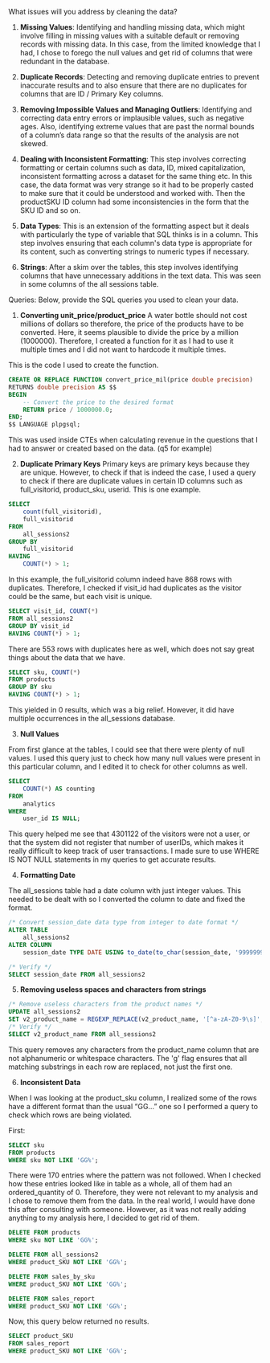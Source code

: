 What issues will you address by cleaning the data?

1. **Missing Values**: Identifying and handling missing data, which might involve filling in missing values with a suitable default or removing records with missing data. In this case, from the limited knowledge that I had, I chose to forego the null values and get rid of columns that were redundant in the database. 

2. **Duplicate Records**: Detecting and removing duplicate entries to prevent inaccurate results and to also ensure that there are no duplicates for columns that are ID / Primary Key columns. 

3. **Removing Impossible Values and Managing Outliers**: Identifying and correcting data entry errors or implausible values, such as negative ages. Also, identifying extreme values that are past the normal bounds of a column’s data range so that the results of the analysis are not skewed. 

4. **Dealing with Inconsistent Formatting**: This step involves correcting formatting or certain columns such as data, ID, mixed capitalization, inconsistent formatting across a dataset for the same thing etc. In this case, the data format was very strange so it had to be properly casted to make sure that it could be understood and worked with. Then the productSKU ID column had some inconsistencies in the form that the SKU ID and so on.

5. **Data Types**: This is an extension of the formatting aspect but it deals with particularly the type of variable that SQL thinks is in a column. This step involves ensuring that each column's data type is appropriate for its content, such as converting strings to numeric types if necessary. 

6. **Strings**: After a skim over the tables, this step involves identifying columns that have unnecessary additions in the text data. This was seen in some columns of the all sessions table. 


Queries:
Below, provide the SQL queries you used to clean your data.

1. **Converting unit_price/product_price**
A water bottle should not cost millions of dollars so therefore, the price of the products have to be converted. Here, it seems plausible to divide the price by a million (1000000). Therefore, I created a function for it as I had to use it multiple times and I did not want to hardcode it multiple times. 

This is the code I used to create the function.
```sql
CREATE OR REPLACE FUNCTION convert_price_mil(price double precision)
RETURNS double precision AS $$
BEGIN
    -- Convert the price to the desired format
    RETURN price / 1000000.0;
END;
$$ LANGUAGE plpgsql;

```
This was used inside CTEs when calculating revenue in the questions that I had to answer or created based on the data. (q5 for example) 

2. **Duplicate Primary Keys**
Primary keys are primary keys because they are unique. However, to check if that is indeed the case, I used a query to check if there are duplicate values in certain ID columns such as full_visitorid, product_sku, userid. 
This is one example.

```sql
SELECT
    count(full_visitorid),
    full_visitorid
FROM
    all_sessions2
GROUP BY
    full_visitorid
HAVING
    COUNT(*) > 1;
```

In this example, the full_visitorid column indeed have 868 rows with duplicates. Therefore, I checked if visit_id had duplicates as the visitor could be the same, but each visit is unique. 

```sql
SELECT visit_id, COUNT(*)
FROM all_sessions2
GROUP BY visit_id
HAVING COUNT(*) > 1;
```
There are 553 rows with duplicates here as well, which does not say great things about the data that we have. 

```sql 
SELECT sku, COUNT(*)
FROM products
GROUP BY sku
HAVING COUNT(*) > 1;
```
This yielded in 0 results, which was a big relief. However, it did have multiple occurrences in the all_sessions database. 

3. **Null Values**

From first glance at the tables, I could see that there were plenty of null values. 
I used this query just to check how many null values were present in this particular column, and I edited it to check for other columns as well. 

```sql
SELECT
    COUNT(*) AS counting
FROM
    analytics
WHERE
    user_id IS NULL;
```

This query helped me see that 4301122 of the visitors were not a user, or that the system did not register that number of userIDs, which makes it really difficult to keep track of user transactions. I made sure to use WHERE IS NOT NULL statements in my queries to get accurate results. 

4. **Formatting Date**

The all_sessions table had a date column with just integer values. This needed to be dealt with so I converted the column to date and fixed the format. 

```sql
/* Convert session_date data type from integer to date format */
ALTER TABLE
    all_sessions2
ALTER COLUMN
    session_date TYPE DATE USING to_date(to_char(session_date, '99999999'), 'YYYYMMDD');

/* Verify */
SELECT session_date FROM all_sessions2
```

5. **Removing useless spaces and characters from strings**

```sql
/* Remove useless characters from the product names */
UPDATE all_sessions2
SET v2_product_name = REGEXP_REPLACE(v2_product_name, '[^a-zA-Z0-9\s]', '', 'g');
/* Verify */
SELECT v2_product_name FROM all_sessions2
```

This query removes any characters from the product_name column that are not alphanumeric or whitespace characters. The 'g' flag ensures that all matching substrings in each row are replaced, not just the first one.

6. **Inconsistent Data**

When I was looking at the product_sku column, I realized some of the rows have a different format than the usual “GG…” one so I performed a query to check which rows are being violated.

First: 

```sql
SELECT sku
FROM products
WHERE sku NOT LIKE 'GG%';
```
There were 170 entries where the pattern was not followed. When I checked how these entries looked like in table as a whole, all of them had an ordered_quantity of 0. Therefore, they were not relevant to my analysis and I chose to remove them from the data. In the real world, I would have done this after consulting with someone. However, as it was not really adding anything to my analysis here, I decided to get rid of them. 

```sql
DELETE FROM products
WHERE sku NOT LIKE 'GG%';

DELETE FROM all_sessions2
WHERE product_SKU NOT LIKE 'GG%';

DELETE FROM sales_by_sku
WHERE product_SKU NOT LIKE 'GG%';

DELETE FROM sales_report
WHERE product_SKU NOT LIKE 'GG%';
```

Now, this query below returned no results. 

```sql
SELECT product_SKU
FROM sales_report
WHERE product_SKU NOT LIKE 'GG%';
```



